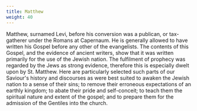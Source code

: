 ```yaml
---
title: Matthew
weight: 40
---
```


Matthew, surnamed Levi, before his conversion was a publican, or tax-gatherer under the Romans at Capernaum. He is generally allowed to have written his Gospel before any other of the evangelists. The contents of this Gospel, and the evidence of ancient writers, show that it was written primarily for the use of the Jewish nation. The fulfilment of prophecy was regarded by the Jews as strong evidence, therefore this is especially dwelt upon by St. Matthew. Here are particularly selected such parts of our Saviour's history and discourses as were best suited to awaken the Jewish nation to a sense of their sins; to remove their erroneous expectations of an earthly kingdom; to abate their pride and self-conceit; to teach them the spiritual nature and extent of the gospel; and to prepare them for the admission of the Gentiles into the church.
